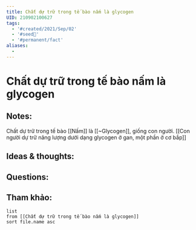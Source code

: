 ```yaml
---
title: Chất dự trữ trong tế bào nấm là glycogen
UID: 210902100627
tags:
  - '#created/2021/Sep/02'
  - '#seed🥜'
  - '#permanent/fact'
aliases:
  - 
---
```

# Chất dự trữ trong tế bào nấm là glycogen

## Notes:
Chất dự trữ trong tế bào [[Nấm]] là [[~Glycogen]], giống con người.
[[Con người dự trữ năng lượng dưới dạng glycogen ở gan, một phần ở cơ bắp]]

## Ideas & thoughts:

## Questions:


## Tham khảo:
```dataview
list
from [[Chất dự trữ trong tế bào nấm là glycogen]]
sort file.name asc
```